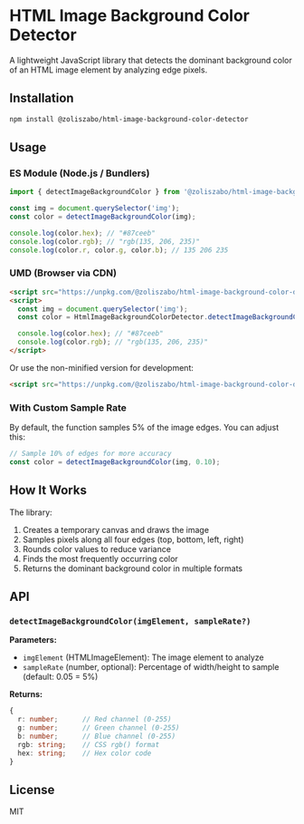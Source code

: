 # HTML Image Background Color Detector

A lightweight JavaScript library that detects the dominant background color of an HTML image element by analyzing edge pixels.

## Installation

```bash
npm install @zoliszabo/html-image-background-color-detector
```

## Usage

### ES Module (Node.js / Bundlers)

```javascript
import { detectImageBackgroundColor } from '@zoliszabo/html-image-background-color-detector';

const img = document.querySelector('img');
const color = detectImageBackgroundColor(img);

console.log(color.hex); // "#87ceeb"
console.log(color.rgb); // "rgb(135, 206, 235)"
console.log(color.r, color.g, color.b); // 135 206 235
```

### UMD (Browser via CDN)

```html
<script src="https://unpkg.com/@zoliszabo/html-image-background-color-detector/dist/index.umd.min.js"></script>
<script>
  const img = document.querySelector('img');
  const color = HtmlImageBackgroundColorDetector.detectImageBackgroundColor(img);

  console.log(color.hex); // "#87ceeb"
  console.log(color.rgb); // "rgb(135, 206, 235)"
</script>
```

Or use the non-minified version for development:

```html
<script src="https://unpkg.com/@zoliszabo/html-image-background-color-detector/dist/index.umd.js"></script>
```

### With Custom Sample Rate

By default, the function samples 5% of the image edges. You can adjust this:

```javascript
// Sample 10% of edges for more accuracy
const color = detectImageBackgroundColor(img, 0.10);
```

## How It Works

The library:
1. Creates a temporary canvas and draws the image
2. Samples pixels along all four edges (top, bottom, left, right)
3. Rounds color values to reduce variance
4. Finds the most frequently occurring color
5. Returns the dominant background color in multiple formats

## API

### `detectImageBackgroundColor(imgElement, sampleRate?)`

**Parameters:**
- `imgElement` (HTMLImageElement): The image element to analyze
- `sampleRate` (number, optional): Percentage of width/height to sample (default: 0.05 = 5%)

**Returns:**
```typescript
{
  r: number;      // Red channel (0-255)
  g: number;      // Green channel (0-255)
  b: number;      // Blue channel (0-255)
  rgb: string;    // CSS rgb() format
  hex: string;    // Hex color code
}
```

## License

MIT
